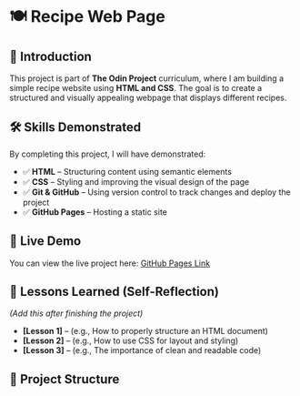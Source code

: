 # 🍽️ Recipe Web Page  

## 📌 Introduction  
This project is part of **The Odin Project** curriculum, where I am building a simple recipe website using **HTML and CSS**. The goal is to create a structured and visually appealing webpage that displays different recipes.  

## 🛠 Skills Demonstrated  
By completing this project, I will have demonstrated:  
- ✅ **HTML** – Structuring content using semantic elements  
- ✅ **CSS** – Styling and improving the visual design of the page  
- ✅ **Git & GitHub** – Using version control to track changes and deploy the project  
- ✅ **GitHub Pages** – Hosting a static site  

## 🚀 Live Demo  
You can view the live project here: <a href="https://joel-hdz.github.io/odin-recipes/oats.html" target="_blank">GitHub Pages Link</a>  

## 📖 Lessons Learned (Self-Reflection)  
_(Add this after finishing the project)_  
- **[Lesson 1]** – (e.g., How to properly structure an HTML document)  
- **[Lesson 2]** – (e.g., How to use CSS for layout and styling)  
- **[Lesson 3]** – (e.g., The importance of clean and readable code)  

## 📂 Project Structure

